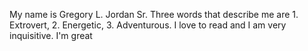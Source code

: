 My name is Gregory L. Jordan Sr.
Three words that describe me are 1. Extrovert, 2. Energetic, 3. Adventurous.
I love to read and I am very inquisitive. 
I'm great